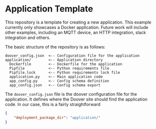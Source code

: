 # Application Template

This repository is a template for creating a new application. This example currently only showcases a Docker application.
Future work will include other examples, including an MQTT device, an HTTP integration, slack integration and others.

The basic structure of the repository is as follows:

```
doover_config.json  <-- Configuration file for the application
application/        <-- Application directory
  Dockerfile        <-- Dockerfile for the application
  Pipfile           <-- Python requirements file
  Pipfile.lock      <-- Python requirements lock file
  application.py    <-- Main application code
  app_config.py     <-- Config schema definition
  app_config.json   <-- Config schema export
```

The `doover_config.json` file is the doover configuration file for the application. 
It defines where the Doover site should find the application code. In our case, this is a fairly straightforward 
```json
{
    "deployment_package_dir": "application/"
}
```

